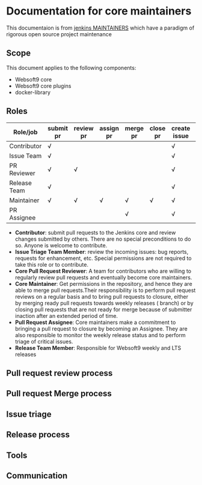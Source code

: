 # Documentation for core maintainers

This documentaion is from [jenkins MAINTAINERS](https://github.com/jenkinsci/jenkins/blob/master/docs/MAINTAINERS.adoc) which have a paradigm of rigorous open source project maintenance

## Scope

This document applies to the following components:

- Websoft9 core
- Websoft9 core plugins
- docker-library

## Roles

| Role/job     | submit pr | review pr | assign pr | merge pr | close pr | create issue | manage issue | release |
| ------------ | --------- | --------- | --------- | -------- | -------- | ------------ | ------------ | ------- |
| Contributor  | √         |           |           |          |          | √            |              |         |
| Issue Team   | √         |           |           |          |          | √            | √            |         |
| PR Reviewer  | √         | √         |           |          |          | √            |              |         |
| Release Team | √         |           |           |          |          | √            |              | √       |
| Maintainer   | √         | √         | √         | √        | √        | √            |              |         |
| PR Assignee  |           |           |           | √        |          | √            |              |         |


* **Contributor**: submit pull requests to the Jenkins core and review changes submitted by others. There are no special preconditions to do so. Anyone is welcome to contribute.
* **Issue Triage Team Member**: review the incoming issues: bug reports, requests for enhancement, etc. Special permissions are not required to take this role or to contribute.
* **Core Pull Request Reviewer**: A team for contributors who are willing to regularly review pull requests and eventually become core maintainers.
* **Core Maintainer**: Get permissions in the repository, and hence they are able to merge pull requests.Their responsibility is to perform pull request reviews on a regular basis and to bring pull requests to closure, either by merging ready pull requests towards weekly releases ( branch) or by closing pull requests that are not ready for merge because of submitter inaction after an extended period of time.
* **Pull Request Assignee**: Core maintainers make a commitment to bringing a pull request to closure by becoming an Assignee. They are also responsible to monitor the weekly release status and to perform triage of critical issues. 
* **Release Team Member**: Responsible for Websoft9 weekly and LTS releases

## Pull request review process

## Pull request Merge process

## Issue triage

## Release process

## Tools

## Communication
